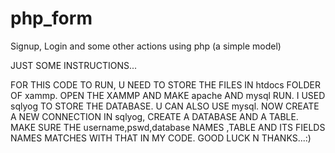 # php_form
Signup, Login and some other actions using php (a simple model)

JUST SOME INSTRUCTIONS...

FOR THIS CODE TO RUN, U NEED TO STORE THE FILES IN htdocs FOLDER OF xammp.
OPEN THE XAMMP AND MAKE apache AND mysql RUN.
I USED sqlyog TO STORE THE DATABASE. U CAN ALSO USE mysql.
NOW CREATE A NEW CONNECTION IN sqlyog, CREATE A DATABASE AND A TABLE.
MAKE SURE THE username,pswd,database NAMES ,TABLE AND ITS FIELDS NAMES MATCHES WITH THAT IN MY CODE.
GOOD LUCK N THANKS...:)
